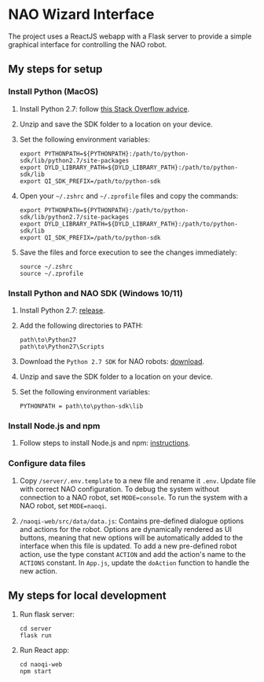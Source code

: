 # NAO Wizard Interface

The project uses a ReactJS webapp with a Flask server to provide a simple graphical interface for controlling the NAO robot.

## My steps for setup

### Install Python (MacOS)

1. Install Python 2.7: follow [this Stack Overflow advice](https://stackoverflow.com/a/76102931).

2. Unzip and save the SDK folder to a location on your device.

3. Set the following environment variables:
   ```
   export PYTHONPATH=${PYTHONPATH}:/path/to/python-sdk/lib/python2.7/site-packages
   export DYLD_LIBRARY_PATH=${DYLD_LIBRARY_PATH}:/path/to/python-sdk/lib
   export QI_SDK_PREFIX=/path/to/python-sdk
   ```

4. Open your `~/.zshrc` and `~/.zprofile` files and copy the commands:
   ```
   export PYTHONPATH=${PYTHONPATH}:/path/to/python-sdk/lib/python2.7/site-packages
   export DYLD_LIBRARY_PATH=${DYLD_LIBRARY_PATH}:/path/to/python-sdk/lib
   export QI_SDK_PREFIX=/path/to/python-sdk
   ```

5. Save the files and force execution to see the changes immediately:
   ```
   source ~/.zshrc
   source ~/.zprofile
   ```

### Install Python and NAO SDK (Windows 10/11)

1. Install Python 2.7: [release](https://www.python.org/downloads/release/python-2718/).

2. Add the following directories to PATH:
   ```
   path\to\Python27
   path\to\Python27\Scripts
   ```

3. Download the `Python 2.7 SDK` for NAO robots: [download](https://www.aldebaran.com/en/support/nao-6/downloads-softwares).

4. Unzip and save the SDK folder to a location on your device.

5. Set the following environment variables:
   ```
   PYTHONPATH = path\to\python-sdk\lib
   ```

### Install Node.js and npm
1. Follow steps to install Node.js and npm: [instructions](https://docs.npmjs.com/downloading-and-installing-node-js-and-npm).

### Configure data files
1. Copy `/server/.env.template` to a new file and rename it `.env`. Update file with correct NAO configuration. To debug the system without connection to a NAO robot, set `MODE=console`. To run the system with a NAO robot, set `MODE=naoqi`.

2. `/naoqi-web/src/data/data.js`: Contains pre-defined dialogue options and actions for the robot. Options are dynamically rendered as UI buttons, meaning that new options will be automatically added to the interface when this file is updated. To add a new pre-defined robot action, use the type constant `ACTION` and add the action's name to the `ACTIONS` constant. In `App.js`, update the `doAction` function to handle the new action.

## My steps for local development
1. Run flask server:
     ```
     cd server
     flask run
     ```

2. Run React app:
   ```
   cd naoqi-web
   npm start
   ```
